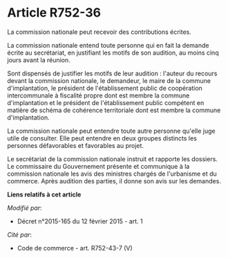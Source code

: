 # Article R752-36

La commission nationale peut recevoir des contributions écrites. 

La commission nationale entend toute personne qui en fait la demande écrite au secrétariat, en justifiant les motifs de son
audition, au moins cinq jours avant la réunion. 

Sont dispensés de justifier les motifs de leur audition : l'auteur du recours devant la commission nationale, le demandeur,
le maire de la commune d'implantation, le président de l'établissement public de coopération intercommunale à fiscalité
propre dont est membre la commune d'implantation et le président de l'établissement public compétent en matière de schéma de
cohérence territoriale dont est membre la commune d'implantation. 

La commission nationale peut entendre toute autre personne qu'elle juge utile de consulter. Elle peut entendre en deux
groupes distincts les personnes défavorables et favorables au projet. 

Le secrétariat de la commission nationale instruit et rapporte les dossiers. Le commissaire du Gouvernement présente et
communique à la commission nationale les avis des ministres chargés de l'urbanisme et du commerce. Après audition des
parties, il donne son avis sur les demandes.

**Liens relatifs à cet article**

_Modifié par_:

  - Décret n°2015-165 du 12 février 2015 - art. 1

_Cité par_:

  - Code de commerce - art. R752-43-7 (V)
